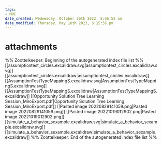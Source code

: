 ```yaml
---
tags: 
- MOC
date_created: Wednesday, October 26th 2022, 8:06:59 am
date_modified: Thursday, May 18th 2023, 6:15:56 pm
---
```

# attachments



%% Zoottelkeeper: Beginning of the autogenerated index file list  %%
 [[assumptiontest_circles.excalidraw.svg|assumptiontest_circles.excalidraw.svg]]
 [[assumptiontest_circles.excalidraw|assumptiontest_circles.excalidraw]]
 [[AssumptionTestTypeMappingS.excalidraw.svg|AssumptionTestTypeMappingS.excalidraw.svg]]
 [[AssumptionTestTypeMappingS.excalidraw|AssumptionTestTypeMappingS.excalidraw]]
 [[Opportunity Solution Tree Learning Session_MiroExport.pdf|Opportunity Solution Tree Learning Session_MiroExport.pdf]]
 [[Pasted image 20220829141059.png|Pasted image 20220829141059.png]]
 [[Pasted image 20221019012902.png|Pasted image 20221019012902.png]]
 [[simulate_a_behavior_sexample.excalidraw.svg|simulate_a_behavior_sexample.excalidraw.svg]]
 [[simulate_a_behavior_sexample.excalidraw|simulate_a_behavior_sexample.excalidraw]]
%% Zoottelkeeper: End of the autogenerated index file list  %%

